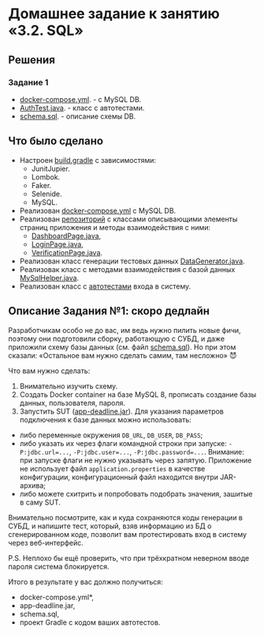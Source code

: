 # Домашнее задание к занятию «3.2. SQL»

## Решения
### Задание 1
 * <a href="https://github.com/Nephedov/9.Automated-Testing/blob/main/docker-compose.yml">docker-compose.yml</a>. - с MySQL DB.
 * <a href="https://github.com/Nephedov/9.Automated-Testing/blob/main/src/test/java/AuthTest.java">AuthTest.java</a>. - класс с автотестами.
 * <a href="https://github.com/Nephedov/9.Automated-Testing/blob/main/schema/schema.sql">schema.sql</a>. - описание схемы DB.

## Что было сделано
  * Настроен <a href="https://github.com/Nephedov/9.Automated-Testing/blob/main/build.gradle">build.gradle</a> с зависимостями:
    * JunitJupier.
    * Lombok.
    * Faker.
    * Selenide.
    * MySQL.
  * Реализован <a href="https://github.com/Nephedov/9.Automated-Testing/blob/main/docker-compose.yml">docker-compose.yml</a> с MySQL DB.
  * Реализован <a href="https://github.com/Nephedov/9.Automated-Testing/tree/main/src/test/java/page">репозиторий</a> с классами описывающими элементы страниц приложения и методы взаимодействия с ними:
    * <a href="https://github.com/Nephedov/9.Automated-Testing/blob/main/src/test/java/page/DashboardPage.java">DashboardPage.java</a>,
    * <a href="https://github.com/Nephedov/9.Automated-Testing/blob/main/src/test/java/page/LoginPage.java">LoginPage.java</a>,
    * <a href="https://github.com/Nephedov/9.Automated-Testing/blob/main/src/test/java/page/VerificationPage.java">VerificationPage.java</a>.
  * Реализован класс генерации тестовых данных <a href="https://github.com/Nephedov/9.Automated-Testing/blob/main/src/test/java/data/DataGenerator.java">DataGenerator.java</a>.
  * Реализовак класс с методами взаимодействия с базой данных <a href="https://github.com/Nephedov/9.Automated-Testing/blob/main/src/test/java/data/MySqlHelper.java">MySqlHelper.java</a>.
  * Реализован класс с <a href="https://github.com/Nephedov/9.Automated-Testing/blob/main/src/test/java/AuthTest.java">автотестами</a> входа в систему.

## Описание Задания №1: скоро дедлайн

Разработчикам особо не до вас, им ведь нужно пилить новые фичи, поэтому они подготовили сборку, работающую с СУБД, и даже приложили схему базы данных (см. файл [schema.sql](schema.sql)). Но при этом сказали: «Остальное вам нужно сделать самим, там несложно» 😈

Что вам нужно сделать:
1. Внимательно изучить схему.
1. Создать Docker container на базе MySQL 8, прописать создание базы данных, пользователя, пароля.
1. Запустить SUT ([app-deadline.jar](app-deadline.jar)). Для указания параметров подключения к базе данных можно использовать:
- либо переменные окружения `DB_URL`, `DB_USER`, `DB_PASS`;
- либо указать их через флаги командной строки при запуске: `-P:jdbc.url=...`, `-P:jdbc.user=...`, `-P:jdbc.password=...`. Внимание: при запуске флаги не нужно указывать через запятую. Приложение не использует файл `application.properties` в качестве конфигурации, конфигурационный файл находится внутри JAR-архива;
- либо можете схитрить и попробовать подобрать значения, зашитые в саму SUT.

Внимательно посмотрите, как и куда сохраняются коды генерации в СУБД, и напишите тест, который, взяв информацию из БД о сгенерированном коде, позволит вам протестировать вход в систему через веб-интерфейс.

P.S. Неплохо бы ещё проверить, что при трёхкратном неверном вводе пароля система блокируется.

Итого в результате у вас должно получиться:
* docker-compose.yml*,
* app-deadline.jar,
* schema.sql,
* проект Gradle c кодом ваших автотестов.

